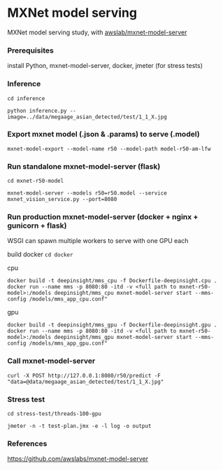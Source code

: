 # MXNet model serving
MXNet model serving study, with [awslab/mxnet-model-server](https://github.com/awslabs/mxnet-model-server)

### Prerequisites

install Python, mxnet-model-server, docker, jmeter (for stress tests) 

### Inference
`cd inference`

`python inference.py --image=../data/megaage_asian_detected/test/1_1_X.jpg`

### Export mxnet model (.json & .params) to serve (.model)
`mxnet-model-export --model-name r50 --model-path model-r50-am-lfw`

### Run standalone mxnet-model-server (flask)
`cd mxnet-r50-model`

`mxnet-model-server --models r50=r50.model --service mxnet_vision_service.py --port=8080`

### Run production mxnet-model-server (docker + nginx + gunicorn + flask)
WSGI can spawn multiple workers to serve with one GPU each

build docker
`cd docker`

cpu

`docker build -t deepinsight/mms_cpu -f Dockerfile-deepinsight.cpu .`
`docker run --name mms -p 8080:80 -itd -v <full path to mxnet-r50-model>:/models deepinsight/mms_cpu mxnet-model-server start --mms-config /models/mms_app_cpu.conf"`

gpu

`docker build -t deepinsight/mms_gpu -f Dockerfile-deepinsight.gpu .`
`docker run --name mms -p 8080:80 -itd -v <full path to mxnet-r50-model>:/models deepinsight/mms_gpu mxnet-model-server start --mms-config /models/mms_app_gpu.conf"`

### Call mxnet-model-server
`curl -X POST http://127.0.0.1:8080/r50/predict -F "data=@data/megaage_asian_detected/test/1_1_X.jpg"`

### Stress test
`cd stress-test/threads-100-gpu`

`jmeter -n -t test-plan.jmx -e -l log -o output`

### References
https://github.com/awslabs/mxnet-model-server
